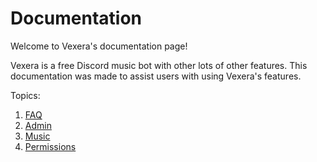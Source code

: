# Documentation

Welcome to Vexera's documentation page!

Vexera is a free Discord music bot with other lots of other features. This documentation was made to assist users with using Vexera's features.

Topics:

1. [FAQ](/docs/faq)
1. [Admin](/docs/admin)
2. [Music](/docs/music)
3. [Permissions](/docs/permissions)